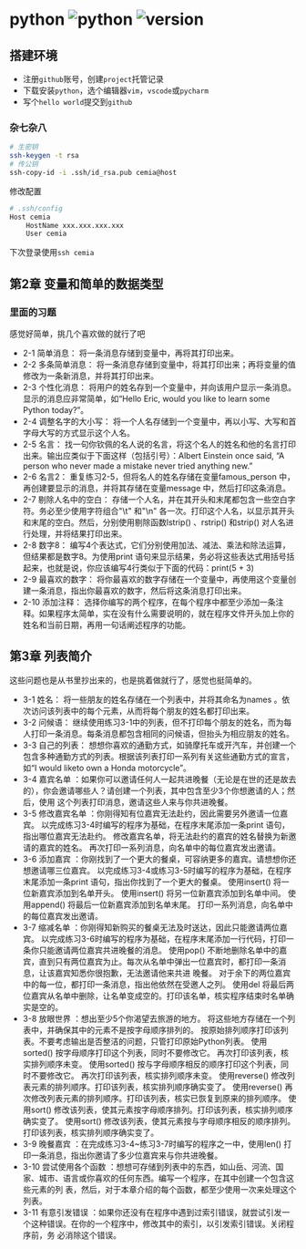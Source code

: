 # python ![python](https://img.shields.io/badge/language-python-green.svg) ![version](https://img.shields.io/badge/node-v0.0.0-blue.svg)

## 搭建环境

- 注册`github`账号，创建`project`托管记录
- 下载安装`python`，选个编辑器`vim`，`vscode`或`pycharm`
- 写个`hello world`提交到`github`

### 杂七杂八

```sh
# 生密钥
ssh-keygen -t rsa
# 传公钥
ssh-copy-id -i .ssh/id_rsa.pub cemia@host
```

修改配置
```sh
# .ssh/config
Host cemia
	HostName xxx.xxx.xxx.xxx
	User cemia
```

下次登录使用`ssh cemia`

## 第2章 变量和简单的数据类型

### 里面的习题

感觉好简单，挑几个喜欢做的就行了吧

- 2-1 简单消息： 将一条消息存储到变量中，再将其打印出来。
- 2-2 多条简单消息： 将一条消息存储到变量中，将其打印出来；再将变量的值修改为一条新消息，并将其打印出来。
- 2-3 个性化消息： 将用户的姓名存到一个变量中，并向该用户显示一条消息。显示的消息应非常简单，如“Hello Eric, would you like to learn some Python today?”。
- 2-4 调整名字的大小写： 将一个人名存储到一个变量中，再以小写、大写和首字母大写的方式显示这个人名。
- 2-5 名言： 找一句你钦佩的名人说的名言，将这个名人的姓名和他的名言打印出来。输出应类似于下面这样（包括引号）：Albert Einstein once said, “A person who never made a mistake never tried anything new.”
- 2-6 名言2： 重复练习2-5，但将名人的姓名存储在变量famous_person 中，再创建要显示的消息，并将其存储在变量message 中，然后打印这条消息。
- 2-7 剔除人名中的空白： 存储一个人名，并在其开头和末尾都包含一些空白字符。务必至少使用字符组合"\t" 和"\n" 各一次。打印这个人名，以显示其开头和末尾的空白。然后，分别使用剔除函数lstrip() 、rstrip() 和strip() 对人名进行处理，并将结果打印出来。
- 2-8 数字8： 编写4个表达式，它们分别使用加法、减法、乘法和除法运算，但结果都是数字8。为使用print 语句来显示结果，务必将这些表达式用括号括起来，也就是说，你应该编写4行类似于下面的代码：print(5 + 3)
- 2-9 最喜欢的数字： 将你最喜欢的数字存储在一个变量中，再使用这个变量创建一条消息，指出你最喜欢的数字，然后将这条消息打印出来。
- 2-10 添加注释： 选择你编写的两个程序，在每个程序中都至少添加一条注释。如果程序太简单，实在没有什么需要说明的，就在程序文件开头加上你的姓名和当前日期，再用一句话阐述程序的功能。
 
## 第3章 列表简介

这些问题也是从书里抄出来的，也是挑着做就行了，感觉也挺简单的。

- 3-1 姓名： 将一些朋友的姓名存储在一个列表中，并将其命名为names 。依次访问该列表中的每个元素，从而将每个朋友的姓名都打印出来。
- 3-2 问候语： 继续使用练习3-1中的列表，但不打印每个朋友的姓名，而为每人打印一条消息。每条消息都包含相同的问候语，但抬头为相应朋友的姓名。
- 3-3 自己的列表： 想想你喜欢的通勤方式，如骑摩托车或开汽车，并创建一个包含多种通勤方式的列表。根据该列表打印一系列有关这些通勤方式的宣言，如“I would
liketo own a Honda motorcycle”。
- 3-4 嘉宾名单 ：如果你可以邀请任何人一起共进晚餐（无论是在世的还是故去的），你会邀请哪些人？请创建一个列表，其中包含至少3个你想邀请的人；然后，使用
这个列表打印消息，邀请这些人来与你共进晚餐。
- 3-5 修改嘉宾名单 ：你刚得知有位嘉宾无法赴约，因此需要另外邀请一位嘉宾。
以完成练习3-4时编写的程序为基础，在程序末尾添加一条print 语句，指出哪位嘉宾无法赴约。
修改嘉宾名单，将无法赴约的嘉宾的姓名替换为新邀请的嘉宾的姓名。
再次打印一系列消息，向名单中的每位嘉宾发出邀请。
- 3-6 添加嘉宾 ：你刚找到了一个更大的餐桌，可容纳更多的嘉宾。请想想你还想邀请哪三位嘉宾。
以完成练习3-4或练习3-5时编写的程序为基础，在程序末尾添加一条print 语句，指出你找到了一个更大的餐桌。
使用insert() 将一位新嘉宾添加到名单开头。
使用insert() 将另一位新嘉宾添加到名单中间。
使用append() 将最后一位新嘉宾添加到名单末尾。
打印一系列消息，向名单中的每位嘉宾发出邀请。
- 3-7 缩减名单 ：你刚得知新购买的餐桌无法及时送达，因此只能邀请两位嘉宾。
以完成练习3-6时编写的程序为基础，在程序末尾添加一行代码，打印一条你只能邀请两位嘉宾共进晚餐的消息。
使用pop() 不断地删除名单中的嘉宾，直到只有两位嘉宾为止。每次从名单中弹出一位嘉宾时，都打印一条消息，让该嘉宾知悉你很抱歉，无法邀请他来共进
晚餐。
对于余下的两位嘉宾中的每一位，都打印一条消息，指出他依然在受邀人之列。
使用del 将最后两位嘉宾从名单中删除，让名单变成空的。打印该名单，核实程序结束时名单确实是空的。
- 3-8 放眼世界 ：想出至少5个你渴望去旅游的地方。
将这些地方存储在一个列表中，并确保其中的元素不是按字母顺序排列的。
按原始排列顺序打印该列表。不要考虑输出是否整洁的问题，只管打印原始Python列表。
使用sorted() 按字母顺序打印这个列表，同时不要修改它。
再次打印该列表，核实排列顺序未变。
使用sorted() 按与字母顺序相反的顺序打印这个列表，同时不要修改它。
再次打印该列表，核实排列顺序未变。
使用reverse() 修改列表元素的排列顺序。打印该列表，核实排列顺序确实变了。
使用reverse() 再次修改列表元素的排列顺序。打印该列表，核实已恢复到原来的排列顺序。
使用sort() 修改该列表，使其元素按字母顺序排列。打印该列表，核实排列顺序确实变了。
使用sort() 修改该列表，使其元素按与字母顺序相反的顺序排列。打印该列表，核实排列顺序确实变了。
- 3-9 晚餐嘉宾 ：在完成练习3-4~练习3-7时编写的程序之一中，使用len() 打印一条消息，指出你邀请了多少位嘉宾来与你共进晚餐。
- 3-10 尝试使用各个函数 ：想想可存储到列表中的东西，如山岳、河流、国家、城市、语言或你喜欢的任何东西。编写一个程序，在其中创建一个包含这些元素的列
表，然后，对于本章介绍的每个函数，都至少使用一次来处理这个列表。
- 3-11 有意引发错误 ：如果你还没有在程序中遇到过索引错误，就尝试引发一个这种错误。在你的一个程序中，修改其中的索引，以引发索引错误。关闭程序前，务
必消除这个错误。
